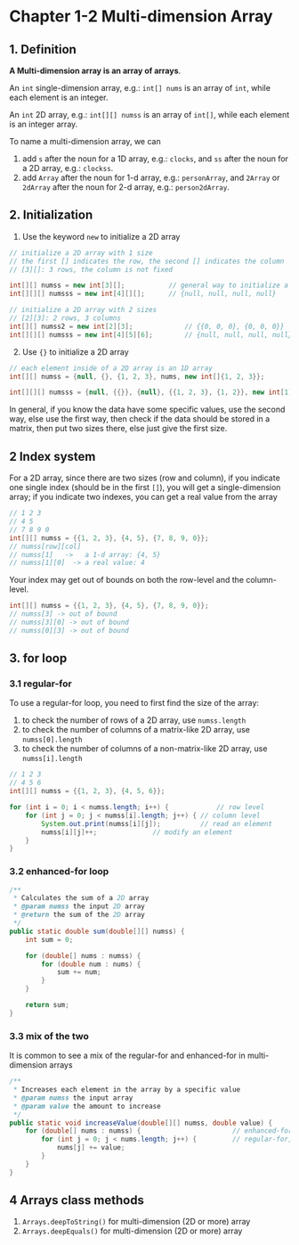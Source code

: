 # Chapter 1-2 Multi-dimension Array

## 1. Definition

**A Multi-dimension array is an array of arrays**.

An `int` single-dimension array, e.g.: `int[] nums` is an array of `int`, while each element is an integer.

An `int` 2D array, e.g.: `int[][] numss` is an array of `int[]`, while each element is an integer array. 

To name a multi-dimension array, we can 

1. add `s` after the noun for a 1D array, e.g.: `clocks`, and `ss` after the noun for a 2D array, e.g.: `clockss`. 
2. add `Array` after the noun for 1-d array, e.g.: `personArray`, and `2Array` or `2dArray` after the noun for 2-d array, e.g.: `person2dArray`.

## 2. Initialization

1. Use the keyword `new` to initialize a 2D array

```java
// initialize a 2D array with 1 size
// the first [] indicates the row, the second [] indicates the column
// [3][]: 3 rows, the column is not fixed

int[][] numss = new int[3][];			// general way to initialize a 2D array {null, null, null}
int[][][] numsss = new int[4][][];		// {null, null, null, null}

// initialize a 2D array with 2 sizes
// [2][3]: 2 rows, 3 columns
int[][] numss2 = new int[2][3];				// {{0, 0, 0}, {0, 0, 0}}
int[][][] numsss = new int[4][5][6];		// {null, null, null, null}

```

2. Use `{}` to initialize a 2D array

```java
// each element inside of a 2D array is an 1D array
int[][] numss = {null, {}, {1, 2, 3}, nums, new int[]{1, 2, 3}};

int[][][] numsss = {null, {{}}, {null}, {{1, 2, 3}, {1, 2}}, new int[1][2]};
```

In general, if you know the data have some specific values, use the second way, else use the first way, then check if the data should be stored in a matrix, then put two sizes there, else just give the first size. 

## 2 Index system

For a 2D array, since there are two sizes (row and column), if you indicate one single index (should be in the first `[]`), you will get a single-dimension array; if you indicate two indexes, you can get a real value from the array

```java
// 1 2 3
// 4 5 
// 7 8 9 0
int[][] numss = {{1, 2, 3}, {4, 5}, {7, 8, 9, 0}};
// numss[row][col]
// numss[1]   ->   a 1-d array: {4, 5}
// numss[1][0]  -> a real value: 4   
```

Your index may get out of bounds on both the row-level and the column-level.

```java
int[][] numss = {{1, 2, 3}, {4, 5}, {7, 8, 9, 0}};
// numss[3] -> out of bound
// numss[3][0] -> out of bound
// numss[0][3] -> out of bound
```

## 3. for loop

### 3.1 regular-for

To use a regular-for loop, you need to first find the size of the array:

1. to check the number of rows of a 2D array, use `numss.length`
2. to check the number of columns of a matrix-like 2D array, use `numss[0].length`
3. to check the number of columns of a non-matrix-like 2D array, use `numss[i].length`

```java
// 1 2 3
// 4 5 6
int[][] numss = {{1, 2, 3}, {4, 5, 6}};

for (int i = 0; i < numss.length; i++) {			// row level
    for (int j = 0; j < numss[i].length; j++) {	// column level
        System.out.print(numss[i][j]);			// read an element
        numss[i][j]++;				// modify an element
    }
}
```

### 3.2 enhanced-for loop

```java
/**
 * Calculates the sum of a 2D array
 * @param numss the input 2D array
 * @return the sum of the 2D array
 */
public static double sum(double[][] numss) {
    int sum = 0;

    for (double[] nums : numss) {
        for (double num : nums) {
            sum += num;
        }
    }

    return sum;
}

```

### 3.3 mix of the two

It is common to see a mix of the regular-for and enhanced-for in multi-dimension arrays

```java
/**
 * Increases each element in the array by a specific value
 * @param numss the input array
 * @param value the amount to increase
 */
public static void increaseValue(double[][] numss, double value) {
    for (double[] nums : numss) {						// enhanced-for, nothing to change on 2d-array-level
        for (int j = 0; j < nums.length; j++) { 		// regular-for, value changes on 1d-array-level
            nums[j] += value;
        }
    }
}
```

## 4 Arrays class methods

1. `Arrays.deepToString()` for multi-dimension (2D or more) array
2. `Arrays.deepEquals()` for multi-dimension (2D or more) array
